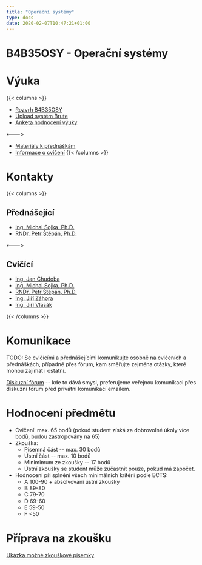 ```yaml
---
title: "Operační systémy"
type: docs
date: 2020-02-07T10:47:21+01:00
---
```


# B4B35OSY - Operační systémy

# Výuka
{{< columns >}}
- [Rozvrh B4B35OSY](https://www.fel.cvut.cz/cz/education/rozvrhy-ng.B191/public/html/predmety/46/83/p4683606.html)
- [Upload systém Brute](https://cw.felk.cvut.cz/brute/)
- [Anketa hodnocení výuky](https://www.fel.cvut.cz/cz/anketa/)

<--->

- [Materiály k přednáškám](/docs/prednasky/)
- [Informace o cvičení](/docs/cviceni/)
{{< /columns >}}

# Kontakty
{{< columns >}}
## Přednášející
- [Ing. Michal Sojka, Ph.D.][ms]
- [RNDr. Petr Štěpán, Ph.D.][ps]

[ms]: mailto:sojkam1@fel.cvut.cz
[ps]: mailto:stepan@fel.cvut.cz

<--->

## Cvičící
- [Ing. Jan Chudoba][hch]
- [Ing. Michal Sojka, Ph.D.][ms]
- [RNDr. Petr Štěpán, Ph.D.][ps]
- [Ing. Jiří Záhora][jz]
- [Ing. Jiří Vlasák][jv]

[hch]: mailto:jan.chudoba@ciirc.cvut.cz
[jz]: mailto:jiri.zahora@cvut.cz
[ms]: mailto:sojkam1@fel.cvut.cz
[ps]: mailto:stepan@fel.cvut.cz
[jv]: mailto:jiri.vlasak.2@cvut.cz
{{< /columns >}}

# Komunikace
TODO: Se cvičícími a přednášejícími komunikujte osobně na cvičeních a přednáškách,
případně přes fórum, kam směřujte zejména otázky, které mohou zajímat i
ostatní.

[Diskuzní fórum](https://cw.felk.cvut.cz/forum/forum-1585.html) -- kde to dává
smysl, preferujeme veřejnou komunikaci přes diskuzní fórum před privátní
komunikací emailem.

# Hodnocení předmětu
- Cvičení: max. 65 bodů (pokud student získá za dobrovolné úkoly více bodů, budou zastropovány na 65)
- Zkouška:
    - Písemná část -- max. 30 bodů
    - Ústní část -- max. 10 bodů
    - Minimimum ze zkoušky -- 17 bodů
    - Ústní zkoušky se student může zúčastnit pouze, pokud má zápočet.
- Hodnocení při splnění všech minimálních kritérií podle ECTS:
    - A 100-90 + absolvování ústní zkoušky
    - B 89-80
    - C 79-70
    - D 69-60
    - E 59-50
    - F <50

# Příprava na zkoušku
[Ukázka možné zkouškové písemky](pdf/ukazka-zkousky.pdf)
